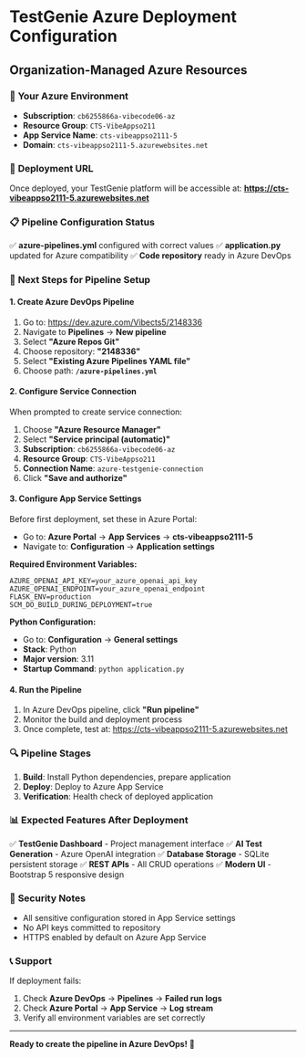 # TestGenie Azure Deployment Configuration
## Organization-Managed Azure Resources

### 🏢 **Your Azure Environment**
- **Subscription**: `cb6255866a-vibecode06-az`
- **Resource Group**: `CTS-VibeAppso211`
- **App Service Name**: `cts-vibeappso2111-5`
- **Domain**: `cts-vibeappso2111-5.azurewebsites.net`

### 🚀 **Deployment URL**
Once deployed, your TestGenie platform will be accessible at:
**https://cts-vibeappso2111-5.azurewebsites.net**

### 📋 **Pipeline Configuration Status**
✅ **azure-pipelines.yml** configured with correct values
✅ **application.py** updated for Azure compatibility
✅ **Code repository** ready in Azure DevOps

### 🔧 **Next Steps for Pipeline Setup**

#### **1. Create Azure DevOps Pipeline**
1. Go to: https://dev.azure.com/Vibects5/2148336
2. Navigate to **Pipelines** → **New pipeline**
3. Select **"Azure Repos Git"**
4. Choose repository: **"2148336"**
5. Select **"Existing Azure Pipelines YAML file"**
6. Choose path: **`/azure-pipelines.yml`**

#### **2. Configure Service Connection**
When prompted to create service connection:
1. Choose **"Azure Resource Manager"**
2. Select **"Service principal (automatic)"**
3. **Subscription**: `cb6255866a-vibecode06-az`
4. **Resource Group**: `CTS-VibeAppso211`
5. **Connection Name**: `azure-testgenie-connection`
6. Click **"Save and authorize"**

#### **3. Configure App Service Settings**
Before first deployment, set these in Azure Portal:
- Go to: **Azure Portal** → **App Services** → **cts-vibeappso2111-5**
- Navigate to: **Configuration** → **Application settings**

**Required Environment Variables:**
```
AZURE_OPENAI_API_KEY=your_azure_openai_api_key
AZURE_OPENAI_ENDPOINT=your_azure_openai_endpoint
FLASK_ENV=production
SCM_DO_BUILD_DURING_DEPLOYMENT=true
```

**Python Configuration:**
- Go to: **Configuration** → **General settings**
- **Stack**: Python
- **Major version**: 3.11
- **Startup Command**: `python application.py`

#### **4. Run the Pipeline**
1. In Azure DevOps pipeline, click **"Run pipeline"**
2. Monitor the build and deployment process
3. Once complete, test at: https://cts-vibeappso2111-5.azurewebsites.net

### 🔍 **Pipeline Stages**
1. **Build**: Install Python dependencies, prepare application
2. **Deploy**: Deploy to Azure App Service
3. **Verification**: Health check of deployed application

### 📊 **Expected Features After Deployment**
✅ **TestGenie Dashboard** - Project management interface
✅ **AI Test Generation** - Azure OpenAI integration
✅ **Database Storage** - SQLite persistent storage
✅ **REST APIs** - All CRUD operations
✅ **Modern UI** - Bootstrap 5 responsive design

### 🔐 **Security Notes**
- All sensitive configuration stored in App Service settings
- No API keys committed to repository
- HTTPS enabled by default on Azure App Service

### 📞 **Support**
If deployment fails:
1. Check **Azure DevOps** → **Pipelines** → **Failed run logs**
2. Check **Azure Portal** → **App Service** → **Log stream**
3. Verify all environment variables are set correctly

---

**Ready to create the pipeline in Azure DevOps!** 🚀
